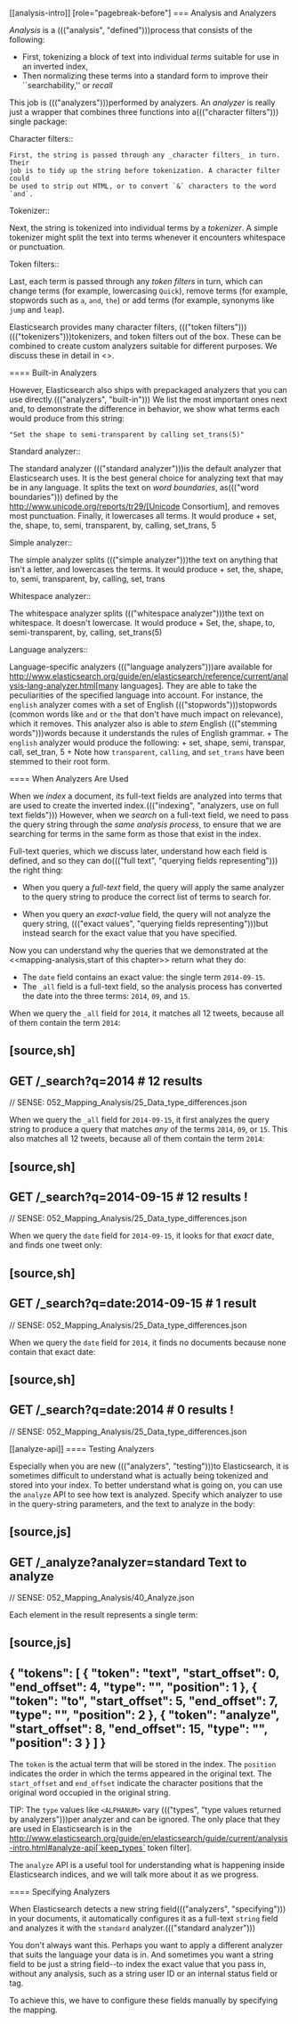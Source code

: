 [[analysis-intro]]
[role="pagebreak-before"]
=== Analysis and Analyzers

_Analysis_ is a ((("analysis", "defined")))process that consists of the following:

*  First, tokenizing a block of text into
   individual _terms_ suitable for use in an inverted index,
*  Then normalizing these terms into a standard form to improve their
   ``searchability,'' or _recall_

This job is ((("analyzers")))performed by analyzers. An _analyzer_ is really just a wrapper
that combines three functions into a((("character filters"))) single package:

Character filters::

    First, the string is passed through any _character filters_ in turn. Their
    job is to tidy up the string before tokenization. A character filter could
    be used to strip out HTML, or to convert `&` characters to the word
    `and`.

Tokenizer::

   Next, the string is tokenized into individual terms by a _tokenizer_. A
   simple tokenizer might split the text into terms whenever it encounters
   whitespace or punctuation.

Token filters::

   Last, each term is passed through any _token filters_ in turn, which can
   change terms (for example, lowercasing `Quick`), remove terms (for example, stopwords such as
   `a`, `and`, `the`) or add terms (for example, synonyms like `jump` and
   `leap`).

Elasticsearch provides many character filters, ((("token filters")))((("tokenizers")))tokenizers, and token filters
out of the box. These can be combined to create custom analyzers suitable
for different purposes. We discuss these in detail in <<custom-analyzers>>.

==== Built-in Analyzers

However, Elasticsearch also ships with prepackaged analyzers that
you can use directly.((("analyzers", "built-in"))) We list the most important ones next and, to demonstrate
the difference in behavior, we show what terms each would produce
from this string:

    "Set the shape to semi-transparent by calling set_trans(5)"


Standard analyzer::

The standard analyzer ((("standard analyzer")))is the default analyzer that Elasticsearch uses. It is
the best general choice for analyzing text that may be in any language. It
splits the text on _word boundaries_, as((("word boundaries"))) defined by the
http://www.unicode.org/reports/tr29/[Unicode Consortium], and removes most
punctuation. Finally, it lowercases all terms. It would produce
+
    set, the, shape, to, semi, transparent, by, calling, set_trans, 5

Simple analyzer::

The simple analyzer splits ((("simple analyzer")))the text on anything that isn't a letter,
and lowercases the terms. It would produce
+
    set, the, shape, to, semi, transparent, by, calling, set, trans

Whitespace analyzer::

The whitespace analyzer splits ((("whitespace analyzer")))the text on whitespace. It doesn't
lowercase. It would produce
+
    Set, the, shape, to, semi-transparent, by, calling, set_trans(5)

Language analyzers::

Language-specific analyzers ((("language analyzers")))are available for http://www.elasticsearch.org/guide/en/elasticsearch/reference/current/analysis-lang-analyzer.html[many languages]. They are able to
take the peculiarities of the specified language into account. For instance,
the `english` analyzer comes with a set of English ((("stopwords")))stopwords (common words
like `and` or `the` that don't have much impact on relevance), which it
removes. This analyzer also is able to _stem_ English ((("stemming words")))words because it understands the
rules of English grammar.
+
The `english` analyzer would produce the following:
+
    set, shape, semi, transpar, call, set_tran, 5
+
Note how `transparent`, `calling`, and `set_trans` have been stemmed to
their root form.

==== When Analyzers Are Used

When we _index_ a document, its full-text fields are analyzed into terms that
are used to create the inverted index.((("indexing", "analyzers, use on full text fields")))  However, when we _search_ on a full-text field,  we need to pass the query string through the _same analysis
process_, to ensure that we are searching for terms in the same form as those
that exist in the index.

Full-text queries, which we discuss later, understand how each field is
defined, and so they can do((("full text", "querying fields representing"))) the right thing:

 * When you query a _full-text_ field, the query will apply the same analyzer
   to the query string to produce the correct list of terms to search for.

 * When you query an _exact-value_ field, the query will not analyze the
   query string, ((("exact values", "querying fields representing")))but instead search for the exact value that you have
   specified.

Now you can understand why the queries that we demonstrated at the
<<mapping-analysis,start of this chapter>> return what they do:

* The `date` field contains an exact value: the single term `2014-09-15`.
* The `_all` field is a full-text field, so the analysis process has
  converted the date into the three terms: `2014`, `09`, and `15`.

When we query the `_all` field for `2014`, it matches all 12 tweets, because
all of them contain the term `2014`:

[source,sh]
--------------------------------------------------
GET /_search?q=2014              # 12 results
--------------------------------------------------
// SENSE: 052_Mapping_Analysis/25_Data_type_differences.json

When we query the `_all` field for `2014-09-15`, it first analyzes the query
string to produce a query that matches _any_ of the terms `2014`, `09`, or
`15`. This also matches all 12 tweets, because all of them contain the term
`2014`:

[source,sh]
--------------------------------------------------
GET /_search?q=2014-09-15        # 12 results !
--------------------------------------------------
// SENSE: 052_Mapping_Analysis/25_Data_type_differences.json

When we query the `date` field for `2014-09-15`, it looks for that _exact_
date, and finds one tweet only:

[source,sh]
--------------------------------------------------
GET /_search?q=date:2014-09-15   # 1  result
--------------------------------------------------
// SENSE: 052_Mapping_Analysis/25_Data_type_differences.json

When we query the `date` field for `2014`, it finds no documents
because none contain that exact date:

[source,sh]
--------------------------------------------------
GET /_search?q=date:2014         # 0  results !
--------------------------------------------------
// SENSE: 052_Mapping_Analysis/25_Data_type_differences.json

[[analyze-api]]
==== Testing Analyzers

Especially when you are new ((("analyzers", "testing")))to Elasticsearch, it is sometimes difficult to
understand what is actually being tokenized and stored into your index.  To
better understand what is going on, you can use the `analyze` API to see how
text is analyzed. Specify which analyzer to use in the query-string
parameters,  and the text to analyze in the body:

[source,js]
--------------------------------------------------
GET /_analyze?analyzer=standard
Text to analyze
--------------------------------------------------
// SENSE: 052_Mapping_Analysis/40_Analyze.json


Each element in the result represents a single term:

[source,js]
--------------------------------------------------
{
   "tokens": [
      {
         "token":        "text",
         "start_offset": 0,
         "end_offset":   4,
         "type":         "<ALPHANUM>",
         "position":     1
      },
      {
         "token":        "to",
         "start_offset": 5,
         "end_offset":   7,
         "type":         "<ALPHANUM>",
         "position":     2
      },
      {
         "token":        "analyze",
         "start_offset": 8,
         "end_offset":   15,
         "type":         "<ALPHANUM>",
         "position":     3
      }
   ]
}
--------------------------------------------------
The `token` is the actual term that will be stored in the index. The
`position` indicates the order in which the terms appeared in the original
text. The `start_offset` and `end_offset` indicate the character positions
that the original word occupied in the original string.

TIP: The `type` values like `<ALPHANUM>` vary ((("types", "type values returned by analyzers")))per analyzer and can be ignored.
The only place that they are used in Elasticsearch is in the
http://www.elasticsearch.org/guide/en/elasticsearch/guide/current/analysis-intro.html#analyze-api[`keep_types` token filter].

The `analyze` API is a useful tool for understanding what is happening
inside Elasticsearch indices, and we will talk more about it as we progress.

==== Specifying Analyzers

When Elasticsearch detects a new string field((("analyzers", "specifying"))) in your documents, it
automatically configures it as a full-text `string` field and analyzes it with
the `standard` analyzer.((("standard analyzer")))

You don't always want this. Perhaps you want to apply a different analyzer
that suits the language your data is in. And sometimes you want a
string field to be just a string field--to index the exact value that
you pass in, without any analysis, such as a string user ID or an
internal status field or tag.

To achieve this, we have to configure these fields manually
by specifying the mapping.
